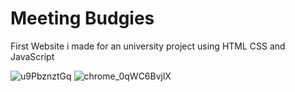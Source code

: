 # Meeting Budgies

First Website i made for an university project using HTML CSS and JavaScript
 
![u9PbznztGq](https://user-images.githubusercontent.com/74460526/154955685-35a4d52f-9467-4170-814c-319b898e0983.jpg)
![chrome_0qWC6BvjlX](https://user-images.githubusercontent.com/74460526/154955702-f623c1e3-f4d2-454f-80ee-c38eea35ff0e.png)
